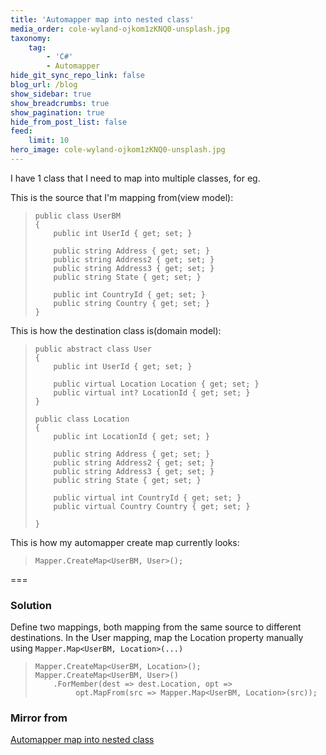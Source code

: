 ```yaml
---
title: 'Automapper map into nested class'
media_order: cole-wyland-ojkom1zKNQ0-unsplash.jpg
taxonomy:
    tag:
        - 'C#'
        - Automapper
hide_git_sync_repo_link: false
blog_url: /blog
show_sidebar: true
show_breadcrumbs: true
show_pagination: true
hide_from_post_list: false
feed:
    limit: 10
hero_image: cole-wyland-ojkom1zKNQ0-unsplash.jpg
---
```


I have 1 class that I need to map into multiple classes, for eg.

This is the source that I'm mapping from(view model):

>     public class UserBM
>     {
>         public int UserId { get; set; }
>     
>         public string Address { get; set; }
>         public string Address2 { get; set; }
>         public string Address3 { get; set; }
>         public string State { get; set; }
>     
>         public int CountryId { get; set; }
>         public string Country { get; set; }
>     }

This is how the destination class is(domain model):

>     public abstract class User
>     {
>         public int UserId { get; set; }
>     
>         public virtual Location Location { get; set; }
>         public virtual int? LocationId { get; set; }
>     }
>     
>     public class Location
>     {
>         public int LocationId { get; set; }
>     
>         public string Address { get; set; }
>         public string Address2 { get; set; }
>         public string Address3 { get; set; }
>         public string State { get; set; }
>     
>         public virtual int CountryId { get; set; }
>         public virtual Country Country { get; set; }
>     
>     }

This is how my automapper create map currently looks:

>     Mapper.CreateMap<UserBM, User>();


===

### Solution

Define two mappings, both mapping from the same source to different destinations. In the User mapping, map the Location property manually using `Mapper.Map<UserBM, Location>(...)`

>     Mapper.CreateMap<UserBM, Location>();
>     Mapper.CreateMap<UserBM, User>()
>         .ForMember(dest => dest.Location, opt => 
>              opt.MapFrom(src => Mapper.Map<UserBM, Location>(src));

### Mirror from
[Automapper map into nested class](https://stackoverflow.com/questions/7924185/automapper-map-into-nested-class/)



